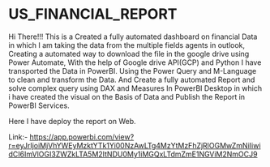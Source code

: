 # US_FINANCIAL_REPORT
Hi There!!! This is a Created a fully automated dashboard on financial Data in which I am taking the data 
from the multiple fields agents in outlook, 
Creating a automated way to download the file in the google drive using Power Automate, 
With the help of Google drive API(GCP) and Python I have transported the Data in PowerBI. 
Using the Power Query and M-Language to clean and transform the Data. 
And Create a fully automated Report and solve complex query using DAX and Measures In PowerBI Desktop 
in which i have created the visual on the Basis of Data and Publish the Report in PowerBI Services.

Here I have deploy the report on Web.

Link:- https://app.powerbi.com/view?r=eyJrIjoiMjVhYWEyMzktYTk1Yi00NzAwLTg4MzYtMzFhZjRlOGMwZmNiIiwidCI6ImVlOGI3ZWZkLTA5M2ItNDU0My1iMGQxLTdmZmE1NGViM2NmOCJ9

